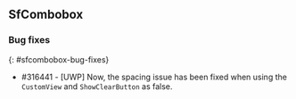 ## SfCombobox

### Bug fixes
{: #sfcombobox-bug-fixes}

* \#316441 - [UWP] Now, the spacing issue has been fixed when using the `CustomView` and `ShowClearButton` as false.

